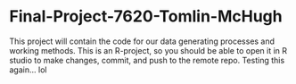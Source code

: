 # Final-Project-7620-Tomlin-McHugh
This project will contain the code for our data generating processes and working methods. This is an R-project, so you should be able to open it in R studio to make changes, commit, and push to the remote repo. Testing this again... lol

